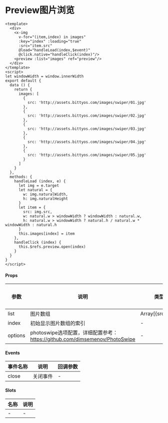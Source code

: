 # Preview图片浏览

```
<template>
  <div>
    <x-img
      v-for="(item,index) in images"
      :key="index" :loading="true"
      :src="item.src"
      @load="handleLoad(index,$event)"
      @click.native="handleClick(index)"/>
    <preview :list="images" ref="preview"/>
  </div>
</template>
<script>
let windowWidth = window.innerWidth
export default {
  data () {
    return {
      images: [
        {
          src: 'http://assets.bittyos.com/images/swiper/01.jpg'
        },
        {
          src: 'http://assets.bittyos.com/images/swiper/02.jpg'
        },
        {
          src: 'http://assets.bittyos.com/images/swiper/03.jpg'
        },
        {
          src: 'http://assets.bittyos.com/images/swiper/04.jpg'
        },
        {
          src: 'http://assets.bittyos.com/images/swiper/05.jpg'
        }
      ]
    }
  },
  methods: {
    handleLoad (index, e) {
      let img = e.target
      let natural = {
        w: img.naturalWidth,
        h: img.naturalHeight
      }
      let item = {
        src: img.src,
        w: natural.w > windowWidth ? windowWidth : natural.w,
        h: natural.w > windowWidth ? natural.h / natural.w * windowWidth : natural.h
      }
      this.images[index] = item
    },
    handleClick (index) {
      this.$refs.preview.open(index)
    }
  }
}
</script>
```

#### Props
| 参数      | 说明    | 类型      | 可选值       | 默认值   |
|---------- |-------- |---------- |------------- |--------- |
| list     |  图片数组  | Array[{src,w,h}]  |   -       |    -    |
| index     | 初始显示图片数组的索引   | -  |   -       |    -    |
| options     | photoswipe选项配置，详细配置参考：https://github.com/dimsemenov/PhotoSwipe   | -  |   -       |    -    |

#### Events
| 事件名称 | 说明 | 回调参数 |
|---------|--------|---------|
| close | 关闭事件 | - |

#### Slots
| 名称 | 说明 | 
|---------|--------|
| - | - |